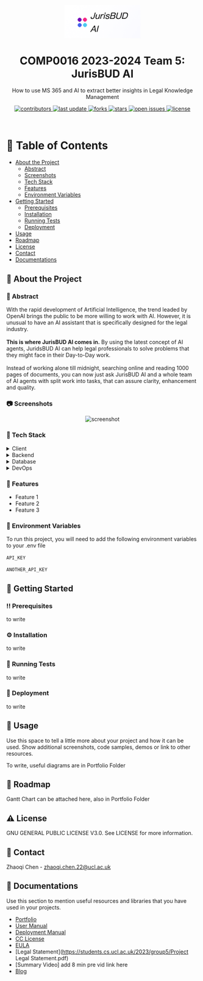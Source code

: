 <!--
Hey, thanks for using the awesome-readme-template template.  
If you have any enhancements, then fork this project and create a pull request 
or just open an issue with the label "enhancement".

Don't forget to give this project a star for additional support ;)
Maybe you can mention me or this repo in the acknowledgements too
-->
<div align="center">

  <img src="/rmlogo.png" alt="logo" width="200" height="auto" />
  <h1>COMP0016 2023-2024 Team 5: JurisBUD AI</h1>
  
  <p>
    How to use MS 365 and AI to extract better insights in Legal Knowledge Management
  </p>
  
  
<!-- Badges -->
<p>
  <a href="https://github.com/Louis3797/awesome-readme-template/graphs/contributors">
    <img src="https://img.shields.io/github/contributors/Louis3797/awesome-readme-template" alt="contributors" />
  </a>
  <a href="">
    <img src="https://img.shields.io/github/last-commit/Louis3797/awesome-readme-template" alt="last update" />
  </a>
  <a href="https://github.com/Louis3797/awesome-readme-template/network/members">
    <img src="https://img.shields.io/github/forks/Louis3797/awesome-readme-template" alt="forks" />
  </a>
  <a href="https://github.com/Louis3797/awesome-readme-template/stargazers">
    <img src="https://img.shields.io/github/stars/Louis3797/awesome-readme-template" alt="stars" />
  </a>
  <a href="https://github.com/Louis3797/awesome-readme-template/issues/">
    <img src="https://img.shields.io/github/issues/Louis3797/awesome-readme-template" alt="open issues" />
  </a>
  <a href="https://github.com/Louis3797/awesome-readme-template/blob/master/LICENSE">
    <img src="https://img.shields.io/github/license/Louis3797/awesome-readme-template.svg" alt="license" />
  </a>
</p>
   
</div>

<br />

<!-- Table of Contents -->
# :notebook_with_decorative_cover: Table of Contents

- [About the Project](#star2-about-the-project)
  * [Abstract](#book-bstract)
  * [Screenshots](#camera-screenshots)
  * [Tech Stack](#space_invader-tech-stack)
  * [Features](#dart-features)
  * [Environment Variables](#key-environment-variables)
- [Getting Started](#toolbox-getting-started)
  * [Prerequisites](#bangbang-prerequisites)
  * [Installation](#gear-installation)
  * [Running Tests](#test_tube-running-tests)
  * [Deployment](#triangular_flag_on_post-deployment)
- [Usage](#eyes-usage)
- [Roadmap](#compass-roadmap)
- [License](#warning-license)
- [Contact](#handshake-contact)
- [Documentations](#gem-documentations)

  

<!-- About the Project -->
## :star2: About the Project

### :book: Abstract
<div>
<p>
  With the rapid development of Artificial Intelligence, the trend leaded by OpenAI brings the public to be more willing to work with AI.
  However, it is unusual to have an AI assistant that is specifically designed for the legal industry. <br><br>
  <strong>This is where JurisBUD AI comes in.</strong>
  By using the latest concept of AI agents, JuridsBUD AI can help legal professionals to solve problems that they might face in their Day-to-Day work.<br><br>
  Instead of working alone till midnight, searching online and reading 1000 pages of documents, you can now just ask JurisBUD AI and a whole team 
  of AI agents with split work into tasks, that can assure clarity, enhancement and quality.
</p>

<!-- Screenshots -->
### :camera: Screenshots

<div align="center"> 
  <img src="https://placehold.co/600x400?text=Your+Screenshot+here" alt="screenshot" />
</div>


<!-- TechStack -->
### :space_invader: Tech Stack

<details>
  <summary>Client</summary>
  <ul>
    <li><a href="https://www.typescriptlang.org/">TypeScript</a></li>
    <li><a href="https://www.javascript.com/">JavaScript</a></li>
    <li><a href="https://nextjs.org/">Next.js</a></li>
    <li><a href="https://daisyui.com/">Daisy UI</a></li>
    <li><a href="https://tailwindcss.com/">TailwindCSS</a></li>
  </ul>
</details>

<details>
  <summary>Backend</summary>
  <ul>
    <li><a href="https://www.djangoproject.com/">Django</a></li>
    <li><a href="https://www.langchain.com/">LangChain</a></li>
    <li><a href="https://www.python.org/">Python</a></li>
  </ul>
</details>

<details>
<summary>Database</summary>
  <ul>
    <li><a href="https://www.trychroma.com/">ChromaDB</a></li>
  </ul>
</details>

<details>
<summary>DevOps</summary>
  <ul>
    <li><a href="https://www.docker.com/">Docker</a></li>
  </ul>
</details>

<!-- Features -->
### :dart: Features

- Feature 1
- Feature 2
- Feature 3

<!-- Env Variables -->
### :key: Environment Variables

To run this project, you will need to add the following environment variables to your .env file

`API_KEY`

`ANOTHER_API_KEY`

<!-- Getting Started -->
## 	:toolbox: Getting Started

<!-- Prerequisites -->
### :bangbang: Prerequisites

to write

<!-- Installation -->
### :gear: Installation

to write
   
<!-- Running Tests -->
### :test_tube: Running Tests

to write


<!-- Deployment -->
### :triangular_flag_on_post: Deployment

to write

<!-- Usage -->
## :eyes: Usage

Use this space to tell a little more about your project and how it can be used. Show additional screenshots, code samples, demos or link to other resources.

To write, useful diagrams are in Portfolio Folder

<!-- Roadmap -->
## :compass: Roadmap

Gantt Chart can be attached here, also in Portfolio Folder

<!-- License -->
## :warning: License

 GNU GENERAL PUBLIC LICENSE V3.0. See LICENSE for more information.


<!-- Contact -->
## :handshake: Contact

Zhaoqi Chen -  zhaoqi.chen.22@ucl.ac.uk



<!-- Acknowledgments -->
## :gem: Documentations

Use this section to mention useful resources and libraries that you have used in your projects.

 - [Portfolio](https://students.cs.ucl.ac.uk/2023/group5/)
 - [User Manual](https://students.cs.ucl.ac.uk/2023/group5/usermn.html)
 - [Deployment Manual](https://students.cs.ucl.ac.uk/2023/group5/dply.html)
 - [CC License](https://students.cs.ucl.ac.uk/2023/group5/cc.html)
 - [EULA](https://students.cs.ucl.ac.uk/2023/group5/eula.html)
 - [Legal Statement](https://students.cs.ucl.ac.uk/2023/group5/Project Legal Statement.pdf)
 - [Summary Video] add 8 min pre vid link here
 - [Blog](https://jurisbudaidevelopmentblog.wordpress.com/)


